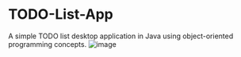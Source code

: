 # TODO-List-App
A simple TODO list desktop application in Java using object-oriented programming concepts.
![image](https://github.com/ahmedmbutt/TODO-List-App/assets/81696588/e635864e-2bcb-47a7-8702-523e4f09a530)

